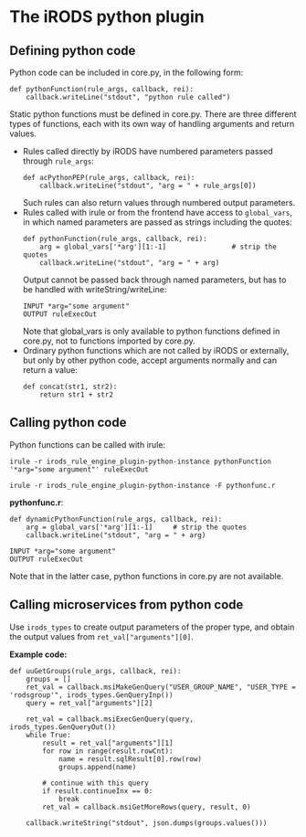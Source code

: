 # The iRODS python plugin

## Defining python code

Python code can be included in core.py, in the following form:
```
def pythonFunction(rule_args, callback, rei):
    callback.writeLine("stdout", "python rule called")
```

Static python functions must be defined in core.py.  There are three different types of functions, each with its own way of handling arguments and return values.
- Rules called directly by iRODS have numbered parameters passed through ```rule_args```:
  ```
  def acPythonPEP(rule_args, callback, rei):
      callback.writeLine("stdout", "arg = " + rule_args[0])
  ```
  Such rules can also return values through numbered output parameters.
- Rules called with irule or from the frontend have access to ```global_vars```, in which named parameters are passed as strings including the quotes:
  ```
  def pythonFunction(rule_args, callback, rei):
      arg = global_vars['*arg'][1:-1]                # strip the quotes
      callback.writeLine("stdout", "arg = " + arg)
  ```
  Output cannot be passed back through named parameters, but has to be handled with writeString/writeLine:
  ```
  INPUT *arg="some argument"
  OUTPUT ruleExecOut
  ```
  Note that global_vars is only available to python functions defined in core.py, not to functions imported by core.py.
- Ordinary python functions which are not called by iRODS or externally, but only by other python code, accept arguments normally and can return a value:
  ```
  def concat(str1, str2):
      return str1 + str2
  ```

## Calling python code

Python functions can be called with irule:
```
irule -r irods_rule_engine_plugin-python-instance pythonFunction '*arg="some argument"' ruleExecOut
```

```
irule -r irods_rule_engine_plugin-python-instance -F pythonfunc.r
```

**pythonfunc.r**:
```
def dynamicPythonFunction(rule_args, callback, rei):
    arg = global_vars['*arg'][1:-1]     # strip the quotes
    callback.writeLine("stdout", "arg = " + arg)

INPUT *arg="some argument"
OUTPUT ruleExecOut
```

Note that in the latter case, python functions in core.py are not available.

## Calling microservices from python code

Use ```irods_types``` to create output parameters of the proper type, and obtain the output values from ```ret_val["arguments"][0]```.

**Example code:**

```
def uuGetGroups(rule_args, callback, rei):
    groups = []
    ret_val = callback.msiMakeGenQuery("USER_GROUP_NAME", "USER_TYPE = 'rodsgroup'", irods_types.GenQueryInp())
    query = ret_val["arguments"][2]

    ret_val = callback.msiExecGenQuery(query, irods_types.GenQueryOut())
    while True:
        result = ret_val["arguments"][1]
        for row in range(result.rowCnt):
            name = result.sqlResult[0].row(row)
            groups.append(name)

        # continue with this query
        if result.continueInx == 0:
            break
        ret_val = callback.msiGetMoreRows(query, result, 0)

    callback.writeString("stdout", json.dumps(groups.values()))
```
